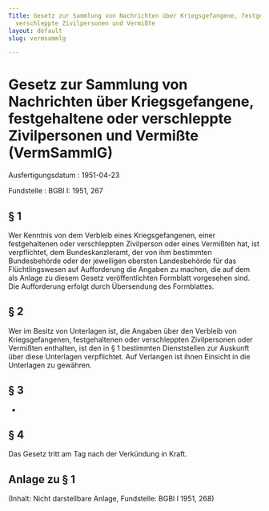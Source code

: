 ```yaml
---
Title: Gesetz zur Sammlung von Nachrichten über Kriegsgefangene, festgehaltene oder
  verschleppte Zivilpersonen und Vermißte
layout: default
slug: vermsammlg

---
```


# Gesetz zur Sammlung von Nachrichten über Kriegsgefangene, festgehaltene oder verschleppte Zivilpersonen und Vermißte (VermSammlG)

Ausfertigungsdatum
:   1951-04-23

Fundstelle
:   BGBl I: 1951, 267



## § 1

Wer Kenntnis von dem Verbleib eines Kriegsgefangenen, einer
festgehaltenen oder verschleppten Zivilperson oder eines Vermißten
hat, ist verpflichtet, dem Bundeskanzleramt, der von ihm bestimmten
Bundesbehörde oder der jeweiligen obersten Landesbehörde für das
Flüchtlingswesen auf Aufforderung die Angaben zu machen, die auf dem
als Anlage zu diesem Gesetz veröffentlichten Formblatt vorgesehen
sind. Die Aufforderung erfolgt durch Übersendung des Formblattes.


## § 2

Wer im Besitz von Unterlagen ist, die Angaben über den Verbleib von
Kriegsgefangenen, festgehaltenen oder verschleppten Zivilpersonen oder
Vermißten enthalten, ist den in § 1 bestimmten Dienststellen zur
Auskunft über diese Unterlagen verpflichtet. Auf Verlangen ist ihnen
Einsicht in die Unterlagen zu gewähren.


## § 3

-


## § 4

Das Gesetz tritt am Tag nach der Verkündung in Kraft.


## Anlage zu § 1

(Inhalt: Nicht darstellbare Anlage,
Fundstelle: BGBl I 1951, 268)

